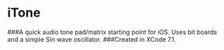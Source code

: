 # iTone
###A quick audio tone pad/matrix starting point for iOS. Uses bit boards and a simple Sin wave oscillator.
###Created in XCode 7.1.
